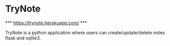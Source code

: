 # TryNote

*** https://trynote.herokuapp.com/ ***

TryNote is a python application where users can create/update/delete notes flask and sqlite3.
